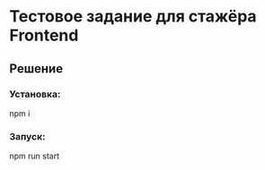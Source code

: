 # Тестовое задание для стажёра Frontend

## Решение
### Установка:

npm i

### Запуск:
npm run start